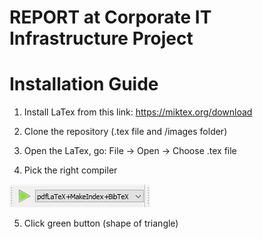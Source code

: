 # REPORT at Corporate IT Infrastructure Project

# Installation Guide

1. Install LaTex from this link: https://miktex.org/download

2. Clone the repository (.tex file and /images folder)

3. Open the LaTex, go: File -> Open -> Choose .tex file

4. Pick the right compiler

![Comapile](./compiler.png)

5. Click green button (shape of triangle)
